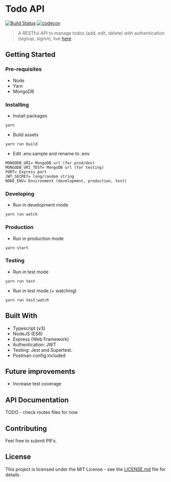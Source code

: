 # Todo API

[![Build Status](https://travis-ci.org/nip10/todo-api.svg?branch=master)](https://travis-ci.org/nip10/todo-api)
[![codecov](https://codecov.io/gh/nip10/todo-api/branch/master/graph/badge.svg)](https://codecov.io/gh/nip10/todo-api)

> A RESTful API to manage todos (add, edit, delete) with authentication (signup, signin), live [here](https://api.todo.diogocardoso.dev)

## Getting Started

### Pre-requisites

- Node
- Yarn
- MongoDB

### Installing

- Install packages

```
yarn
```

- Build assets

```
yarn run build
```

- Edit .env.sample and rename to .env

```
MONGODB_URI= MongoDB url (for prod/dev)
MONGODB_URI_TEST= MongoDB url (for testing)
PORT= Express port
JWT_SECRET= long/random string
NODE_ENV= Environment (development, production, test)
```

### Developing

- Run in development mode

```
yarn run watch
```

### Production

- Run in production mode

```
yarn start
```

### Testing

- Run in test mode

```
yarn run test
```

- Run in test mode (+ watching)

```
yarn run test:watch
```

## Built With

- Typescript (v3)
- NodeJS (ES6)
- Express (Web Framework)
- Authentication: JWT
- Testing: Jest and Supertest.
- Postman config included

## Future improvements

- Increase test coverage

## API Documentation

TODO - check routes files for now

## Contributing

Feel free to submit PR's.

## License

This project is licensed under the MIT License - see the [LICENSE.md](LICENSE.md) file for details
